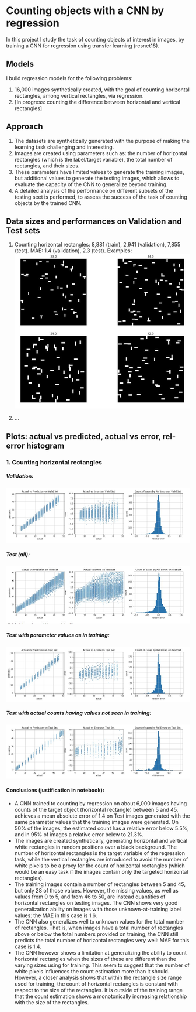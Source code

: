# Counting objects with a CNN by regression

In this project I study the task of counting objects of interest in images, by training a CNN for regression using transfer learning (resnet18).

## Models

I build regression models for the following problems:
1. 16,000 images synthetically created, with the goal of counting horizontal rectangles, among vertical rectangles, via regression.
2. [In progress: counting the difference between horizontal and vertical rectangles]

## Approach

1. The datasets are synthetically generated with the purpose of making the learning task challenging and interesting.
2. Images are created using parameters such as: the number of horizontal rectangles (which is the label/target variable), the total number of rectangles, and their sizes.
3. These parameters have limited values to generate the training images, but additional values to generate the testing images, which allows to evaluate the capacity of the CNN to generalize beyond training. 
4. A detailed analysis of the performance on different subsets of the testing seet is performed, to assess the success of the task of counting objects by the trained CNN.

## Data sizes and performances on Validation and Test sets

1. Counting horizontal rectangles: 8,881 (train), 2,941 (validation), 7,855 (test). MAE: 1.4 (validation), 2.3 (test). 
   Examples: ![alt text](https://github.com/martin-merener/deep_learning/blob/master/count_with_a_CNN/images/4_examples.JPG)

2. ...

## Plots: actual vs predicted, actual vs error, rel-error histogram

### 1. Counting horizontal rectangles

##### Validation:

![alt text](https://github.com/martin-merener/deep_learning/blob/master/count_with_a_CNN/images/assessment_valid.JPG)

##### Test (all):

![alt text](https://github.com/martin-merener/deep_learning/blob/master/count_with_a_CNN/images/assessment_test.JPG)

##### Test with parameter values as in training:

![alt text](https://github.com/martin-merener/deep_learning/blob/master/count_with_a_CNN/images/assessment_test_known_vals_img_params.JPG)

##### Test with actual counts having values not seen in training:

![alt text](https://github.com/martin-merener/deep_learning/blob/master/count_with_a_CNN/images/assessment_test_unknown_vals_n_obj.JPG)

#### Conclusions (justification in notebook):

- A CNN trained to counting by regression on about 6,000 images having counts of the target object (horizontal rectangle) between 5 and 45, achieves a mean absolute error of 1.4 on Test images generated with the same parameter values that the training images were generated. On 50% of the images, the estimated count has a relative error below 5.5%, and in 95% of images a relative error below to 21.3%.
- The images are created synthetically, generating horizontal and vertical white rectangles in random positions over a black background. The number of horizontal rectangles is the target variable of the regression task, while the vertical rectangles are introduced to avoid the number of white pixels to be a proxy for the count of horizontal rectangles (which would be an easy task if the images contain only the targeted horizontal rectangles).
- The training images contain a number of rectangles between 5 and 45, but only 28 of those values. However, the missing values, as well as values from 0 to 5, and from 46 to 50, are instead quantities of horizontal rectangles on testing images. The CNN shows very good generalization ability on images with those unknown-at-training label values: the MAE in this case is 1.6.
- The CNN also generalizes well to unknown values for the total number of rectangles. That is, when images have a total number of rectangles above or below the total numbers provided on training, the CNN still predicts the total number of horizontal rectangles very well: MAE for this case is 1.4.
- The CNN however shows a limitation at generalizing the ability to count horizontal rectangles when the sizes of these are different than the varying sizes using for training. This seem to suggest that the number of white pixels influences the count estimation more than it should. However, a closer analysis shows that within the rectangle size range used for training, the count of horizontal rectangles is constant with respect to the size of the rectangles. It is outside of the training range that the count estimation shows a monotonically increasing relationship with the size of the rectangles.
